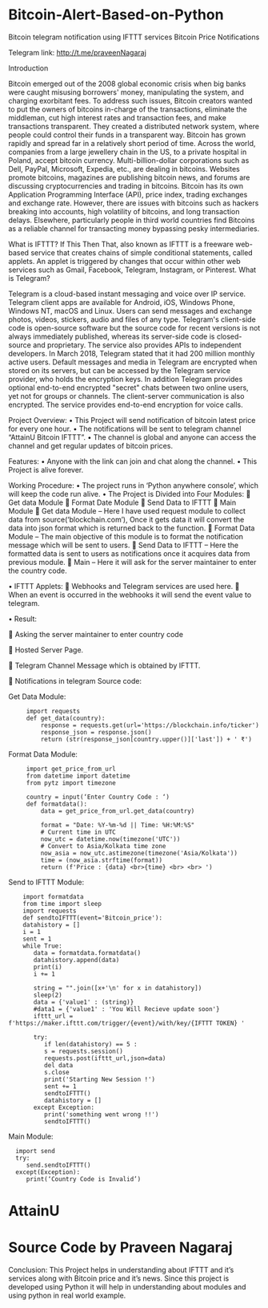 # Bitcoin-Alert-Based-on-Python
Bitcoin telegram notification using IFTTT services
Bitcoin Price Notifications

Telegram link: http://t.me/praveenNagaraj

Introduction

Bitcoin emerged out of the 2008 global economic crisis when big banks were caught misusing borrowers' money, manipulating the system, and charging exorbitant fees. To address such issues, Bitcoin creators wanted to put the owners of bitcoins in-charge of the transactions, eliminate the middleman, cut high interest rates and transaction fees, and make transactions transparent. They created a distributed network system, where people could control their funds in a transparent way.
Bitcoin has grown rapidly and spread far in a relatively short period of time. Across the world, companies from a large jewellery chain in the US, to a private hospital in Poland, accept bitcoin currency. Multi-billion-dollar corporations such as Dell, PayPal, Microsoft, Expedia, etc., are dealing in bitcoins. Websites promote bitcoins, magazines are publishing bitcoin news, and forums are discussing cryptocurrencies and trading in bitcoins. Bitcoin has its own Application Programming Interface (API), price index, trading exchanges and exchange rate.
However, there are issues with bitcoins such as hackers breaking into accounts, high volatility of bitcoins, and long transaction delays. Elsewhere, particularly people in third world countries find Bitcoins as a reliable channel for transacting money bypassing pesky intermediaries.


What is IFTTT?
If This Then That, also known as IFTTT is a freeware web-based service that creates chains of simple conditional statements, called applets.
An applet is triggered by changes that occur within other web services such as Gmail, Facebook, Telegram, Instagram, or Pinterest. 
What is Telegram?

Telegram is a cloud-based instant messaging and voice over IP service. Telegram client apps are available for Android, iOS, Windows Phone, Windows NT, macOS and Linux. Users can send messages and exchange photos, videos, stickers, audio and files of any type.
Telegram's client-side code is open-source software but the source code for recent versions is not always immediately published, whereas its server-side code is closed-source and proprietary. The service also provides APIs to independent developers. In March 2018, Telegram stated that it had 200 million monthly active users. 
Default messages and media in Telegram are encrypted when stored on its servers, but can be accessed by the Telegram service provider, who holds the encryption keys. In addition Telegram provides optional end-to-end encrypted "secret" chats between two online users, yet not for groups or channels. 
The client-server communication is also encrypted. The service provides end-to-end encryption for voice calls. 


Project Overview:
•	This Project will send notification of bitcoin latest price for every one hour.
•	The notifications will be sent to telegram channel “AttainU Bitcoin IFTTT”.
•	The channel is global and anyone can access the channel and get regular updates of bitcoin prices. 


Features: 
•	Anyone with the link can join and chat along the channel.
•	This Project is alive forever.



Working Procedure:
•	The project runs in ‘Python anywhere console’, which will keep the code run alive.
•	The Project is Divided into Four Modules:
	Get data Module
	Format Date Module
	Send Data to IFTTT
	Main Module 
	Get data Module – Here I have used request module to collect data from source(‘blockchain.com’), Once it gets data it will convert the data into json format which is returned back to the function.
	Format Data Module – The main objective of this module is to format the notification message which will be sent to users.
	Send Data to IFTTT – Here the formatted data is sent to users as notifications once it acquires data from previous module.
	Main – Here it will ask for the server maintainer to enter the country code.

•	IFTTT Applets:
	Webhooks and Telegram services are used here. 
	When an event is occurred in the webhooks it will send the event value to telegram.
 






•	Result:
 
	Asking the server maintainer to enter country code
 
	Hosted Server Page.
 
	Telegram Channel Message which is obtained by IFTTT.
 

	Notifications in telegram
Source code:

Get Data Module:
 
         import requests
         def get_data(country):
             response = requests.get(url='https://blockchain.info/ticker')
             response_json = response.json()
             return (str(response_json[country.upper()]['last']) + ' ₹')


Format Data Module:

         import get_price_from_url
         from datetime import datetime
         from pytz import timezone

         country = input(‘Enter Country Code : ‘)
         def formatdata():
             data = get_price_from_url.get_data(country)

             format = "Date: %Y-%m-%d || Time: %H:%M:%S"
             # Current time in UTC
             now_utc = datetime.now(timezone('UTC'))
             # Convert to Asia/Kolkata time zone
             now_asia = now_utc.astimezone(timezone('Asia/Kolkata'))
             time = (now_asia.strftime(format))
             return (f'Price : {data} <br>{time} <br> <br> ')






Send to IFTTT Module:

        import formatdata
        from time import sleep
        import requests
        def sendtoIFTTT(event='Bitcoin_price'):
        datahistory = []
        i = 1
        sent = 1
        while True:
           data = formatdata.formatdata()
           datahistory.append(data)
           print(i)
           i += 1

           string = "".join([x+'\n' for x in datahistory])
           sleep(2)
           data = {'value1' : (string)}
           #data1 = {'value1' : 'You Will Recieve update soon'}
           ifttt_url = f'https://maker.ifttt.com/trigger/{event}/with/key/{IFTTT TOKEN} '
    
           try:
              if len(datahistory) == 5 :
              s = requests.session()
              requests.post(ifttt_url,json=data)
              del data
              s.close
              print('Starting New Session !')
              sent += 1
              sendtoIFTTT()
              datahistory = []
           except Exception:
              print('something went wrong !!')
              sendtoIFTTT()






Main Module:

      import send
      try:
         send.sendtoIFTTT()
      except(Exception):
         print(‘Country Code is Invalid’)

# AttainU
# Source Code by Praveen Nagaraj


Conclusion:
	This Project helps in understanding about IFTTT and it’s services along with Bitcoin price and it’s news.
Since this project is developed using Python it will help in understanding about modules and using python in real world example.




